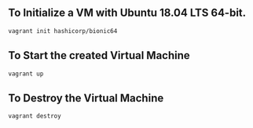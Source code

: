 ## To Initialize a VM with Ubuntu 18.04 LTS 64-bit.
``` bash
vagrant init hashicorp/bionic64
```

## To Start the created Virtual Machine
```bash
vagrant up
```

## To Destroy the Virtual Machine
``` bash
vagrant destroy
```

